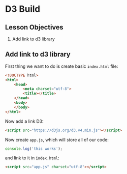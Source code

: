 # D3 Build

## Lesson Objectives

1. Add link to d3 library

## Add link to d3 library

First thing we want to do is create basic `index.html` file:

```html
<!DOCTYPE html>
<html>
    <head>
        <meta charset="utf-8">
        <title></title>
    </head>
    <body>
    </body>
</html>
```

Now add a link D3:

```html
<script src="https://d3js.org/d3.v4.min.js"></script>
```

Now create `app.js`, which will store all of our code:

```javascript
console.log('this works');
```

and link to it in `index.html`:

```html
<script src="app.js" charset="utf-8"></script>
```
